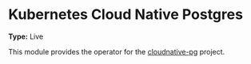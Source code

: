 # Kubernetes Cloud Native Postgres

**Type:** Live

This module provides the operator for the [cloudnative-pg](https://cloudnative-pg.io/) project.